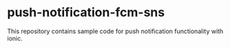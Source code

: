 # push-notification-fcm-sns
This repository contains sample code for push notification functionality with ionic.
